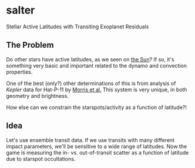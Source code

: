 # salter
Stellar Active Latitudes with Transiting Exoplanet Residuals

## The Problem
Do other stars have active latitudes, as we seen on [the Sun](https://en.wikipedia.org/wiki/Spörer%27s_law)? If so, it's something very basic and important related to the dynamo and convection properties.

One of the best (only?) other determinations of this is from analysis of *Kepler* data for Hat-P-11 by [Morris et al.](https://arxiv.org/abs/1708.02583) This system is very unique, in both geometry and brightness.

How else can we constrain the starspots/activity as a function of latitude?!

## Idea
Let's use ensemble transit data. If we use transits with many different impact parameters, we'll be sensitive to a wide range of latitudes. Now the game is measuring the in- vs. out-of-transit scatter as a function of latitude due to starspot occultations.

